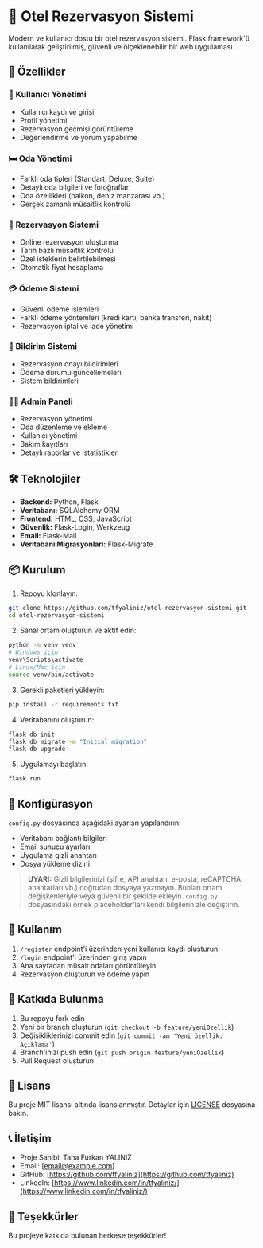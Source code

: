 # 🏨 Otel Rezervasyon Sistemi

Modern ve kullanıcı dostu bir otel rezervasyon sistemi. Flask framework'ü kullanılarak geliştirilmiş, güvenli ve ölçeklenebilir bir web uygulaması.

## 🌟 Özellikler

### 👥 Kullanıcı Yönetimi
- Kullanıcı kaydı ve girişi
- Profil yönetimi
- Rezervasyon geçmişi görüntüleme
- Değerlendirme ve yorum yapabilme

### 🛏️ Oda Yönetimi
- Farklı oda tipleri (Standart, Deluxe, Suite)
- Detaylı oda bilgileri ve fotoğraflar
- Oda özellikleri (balkon, deniz manzarası vb.)
- Gerçek zamanlı müsaitlik kontrolü

### 📅 Rezervasyon Sistemi
- Online rezervasyon oluşturma
- Tarih bazlı müsaitlik kontrolü
- Özel isteklerin belirtilebilmesi
- Otomatik fiyat hesaplama

### 💳 Ödeme Sistemi
- Güvenli ödeme işlemleri
- Farklı ödeme yöntemleri (kredi kartı, banka transferi, nakit)
- Rezervasyon iptal ve iade yönetimi

### 📱 Bildirim Sistemi
- Rezervasyon onayı bildirimleri
- Ödeme durumu güncellemeleri
- Sistem bildirimleri

### 👨‍💼 Admin Paneli
- Rezervasyon yönetimi
- Oda düzenleme ve ekleme
- Kullanıcı yönetimi
- Bakım kayıtları
- Detaylı raporlar ve istatistikler

## 🛠️ Teknolojiler

- **Backend:** Python, Flask
- **Veritabanı:** SQLAlchemy ORM
- **Frontend:** HTML, CSS, JavaScript
- **Güvenlik:** Flask-Login, Werkzeug
- **Email:** Flask-Mail
- **Veritabanı Migrasyonları:** Flask-Migrate

## 📦 Kurulum

1. Repoyu klonlayın:
```bash
git clone https://github.com/tfyaliniz/otel-rezervasyon-sistemi.git
cd otel-rezervasyon-sistemi
```

2. Sanal ortam oluşturun ve aktif edin:
```bash
python -m venv venv
# Windows için
venv\Scripts\activate
# Linux/Mac için
source venv/bin/activate
```

3. Gerekli paketleri yükleyin:
```bash
pip install -r requirements.txt
```

4. Veritabanını oluşturun:
```bash
flask db init
flask db migrate -m "Initial migration"
flask db upgrade
```

5. Uygulamayı başlatın:
```bash
flask run
```

## 🔧 Konfigürasyon

`config.py` dosyasında aşağıdaki ayarları yapılandırın:

- Veritabanı bağlantı bilgileri
- Email sunucu ayarları
- Uygulama gizli anahtarı
- Dosya yükleme dizini

> **UYARI:** Gizli bilgilerinizi (şifre, API anahtarı, e-posta, reCAPTCHA anahtarları vb.) doğrudan dosyaya yazmayın. Bunları ortam değişkenleriyle veya güvenli bir şekilde ekleyin. `config.py` dosyasındaki örnek placeholder'ları kendi bilgilerinizle değiştirin.

## 📝 Kullanım

1. `/register` endpoint'i üzerinden yeni kullanıcı kaydı oluşturun
2. `/login` endpoint'i üzerinden giriş yapın
3. Ana sayfadan müsait odaları görüntüleyin
4. Rezervasyon oluşturun ve ödeme yapın

## 👥 Katkıda Bulunma

1. Bu repoyu fork edin
2. Yeni bir branch oluşturun (`git checkout -b feature/yeniOzellik`)
3. Değişikliklerinizi commit edin (`git commit -am 'Yeni özellik: Açıklama'`)
4. Branch'inizi push edin (`git push origin feature/yeniOzellik`)
5. Pull Request oluşturun

## 📄 Lisans

Bu proje MIT lisansı altında lisanslanmıştır. Detaylar için [LICENSE](LICENSE) dosyasına bakın.

## 📞 İletişim

- Proje Sahibi: Taha Furkan YALINIZ
- Email: [email@example.com]
- GitHub: [https://github.com/tfyaliniz](https://github.com/tfyaliniz)
- LinkedIn: [https://www.linkedin.com/in/tfyaliniz/](https://www.linkedin.com/in/tfyaliniz/)

## 🙏 Teşekkürler

Bu projeye katkıda bulunan herkese teşekkürler! 